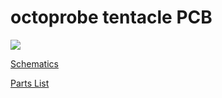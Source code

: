 # octoprobe tentacle PCB

![](octoprobe_kicad_v0.3/production_v0.3/pcb_top_3D.png)

[Schematics](kicad/kicad_tentacle_v0.3/production_v0.3/schematics.pdf)

[Parts List](README_partslist.md)
